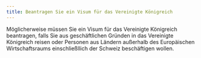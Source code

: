 ```yaml
---
title: Beantragen Sie ein Visum für das Vereinigte Königreich
---
```


Möglicherweise müssen Sie ein Visum für das Vereinigte Königreich beantragen, falls Sie aus geschäftlichen Gründen in das Vereinigte Königreich reisen oder Personen aus Ländern außerhalb des Europäischen Wirtschaftsraums einschließllich der Schweiz beschäftigen wollen.

